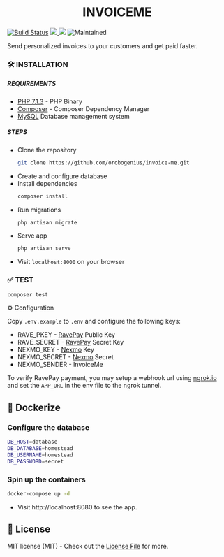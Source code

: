 <h1 align="center">INVOICEME</h1>

[![Build Status](https://travis-ci.org/orobogenius/invoice-me.svg?branch=master)](https://travis-ci.org/orobogenius/invoice-me)
<a href="https://codecov.io/gh/orobogenius/invoice-me">
  <img src="https://img.shields.io/codecov/c/github/orobogenius/invoice-me.svg?style=flat-square" />
</a>
<a href="https://github.styleci.io/repos/190352202" rel="nofollow"><img src="https://camo.githubusercontent.com/59d352dbd8a27e9c12057c37743c50e6777616fe/68747470733a2f2f7374796c6563692e696f2f7265706f732f3136343239323139362f736869656c64" data-canonical-src="https://styleci.io/repos/190352202/shield" style="max-width:100%;"></a>
![Maintained](https://img.shields.io/maintenance/yes/2019.svg)

Send personalized invoices to your customers and get paid faster.

### 🛠 INSTALLATION
##### REQUIREMENTS
- [PHP 7.1.3](https://www.php.net/downloads.php) - PHP Binary
- [Composer](https://getcomposer.org/download/) - Composer Dependency Manager
- [MySQL](https://www.mysql.com/downloads/) Database management system

##### STEPS
- Clone the repository
    ```bash
    git clone https://github.com/orobogenius/invoice-me.git
    ```
- Create and configure database
- Install dependencies
    ```bash
    composer install
    ```
- Run migrations
    ```bash
    php artisan migrate
    ```
- Serve app
    ```bash
    php artisan serve
    ```
- Visit ```localhost:8000``` on your browser

### ✅ TEST
```bash
composer test
```

 ⚙ Configuration

 Copy ```.env.example``` to ```.env``` and configure the following keys:

 - RAVE_PKEY - [RavePay](https://developer.flutterwave.com/docs/api-keys) Public Key
 - RAVE_SECRET - [RavePay](https://developer.flutterwave.com/docs/api-keys) Secret Key
 - NEXMO_KEY - [Nexmo](https://dashboard.nexmo.com/getting-started-guide) Key
 - NEXMO_SECRET - [Nexmo](https://dashboard.nexmo.com/getting-started-guide) Secret
 - NEXMO_SENDER - InvoiceMe

To verify RavePay payment, you may setup a webhook url using [ngrok.io](https://ngrok.com/) and set the ```APP_URL``` in the env file to the ngrok tunnel.

## 🐳 Dockerize
### Configure the database


```bash
DB_HOST=database
DB_DATABASE=homestead
DB_USERNAME=homestead
DB_PASSWORD=secret
```

### Spin up the containers

```bash
docker-compose up -d
```

- Visit http://localhost:8080 to see the app.

## 🤝 License

MIT license (MIT) - Check out the [License File](LICENSE) for more.